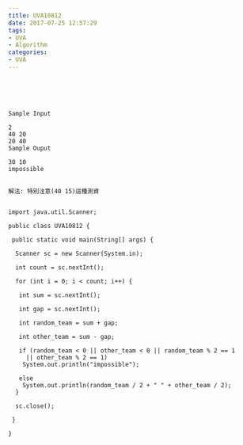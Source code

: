 ```yaml
---
title: UVA10812
date: 2017-07-25 12:57:29
tags:
- UVA
- Algorithm
categories:
- UVA
---
```




 <br /> <br /> <br />

<!-- more -->


	Sample Input

	2
	40 20
	20 40
	Sample Ouput

	30 10
	impossible
	
	
	解法: 特別注意(40 15)這種測資
	
	
	import java.util.Scanner;

	public class UVA10812 {

	 public static void main(String[] args) {

	  Scanner sc = new Scanner(System.in);

	  int count = sc.nextInt();

	  for (int i = 0; i < count; i++) {

	   int sum = sc.nextInt();

	   int gap = sc.nextInt();

	   int random_team = sum + gap;

	   int other_team = sum - gap;

	   if (random_team < 0 || other_team < 0 || random_team % 2 == 1
		 || other_team % 2 == 1)
		System.out.println("impossible");

	   else
		System.out.println(random_team / 2 + " " + other_team / 2);
	  }

	  sc.close();

	 }

	}
</br>